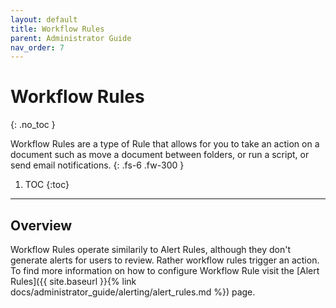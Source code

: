 ```yaml
---
layout: default
title: Workflow Rules
parent: Administrator Guide
nav_order: 7
---
```


# Workflow Rules
{: .no_toc }


Workflow Rules are a type of Rule that allows for you to take an action on a document such as move a document between folders, or run a script, or send email notifications. 
{: .fs-6 .fw-300 }

1. TOC
{:toc}

---
## Overview
Workflow Rules operate similarily to Alert Rules, although they don't generate alerts for users to review. Rather workflow rules trigger an action. To find more information on how to configure Workflow Rule visit the [Alert Rules]({{ site.baseurl }}{% link docs/administrator_guide/alerting/alert_rules.md %}) page. 